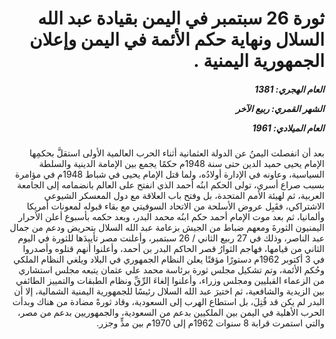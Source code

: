 <h1 dir="rtl">ثورة 26 سبتمبر في اليمن بقيادة عبد الله السلال ونهاية حكم الأئمة في اليمن وإعلان الجمهورية اليمنية .</h1>

<h5 dir="rtl">العام الهجري:  1381

الشهر القمري: ربيع الآخر

العام الميلادي: 1961</h5>

<p dir="rtl">بعد أن انفصلت اليمنُ عن الدولة العثمانية أثناء الحرب العالمية الأولى استقلَّ بحكمِها الإمام يحيى حميد الدين حتى سنة 1948م حكمًا يجمع بين الإمامة الدينية والسلطة السياسية، وعاونه في الإدارة أولادُه، ولما قتل الإمام يحيى في شباط 1948م في مؤامرة بسبب صراع أسري، تولى الحكم ابنُه أحمد الذي انفتح على العالم بانضمامه إلى الجامعة العربية، ثم لهيئة الأمم المتحدة، بل وفتح باب العلاقة مع دول المعسكر الشيوعي الاشتراكي، فقَبِل عروض الأسلحة من الاتحاد السوفيتي مع بقاء قبوله لمعونات أمريكا وألمانيا، ثم بعد موت الإمام أحمد حكم ابنُه محمد البدر، وبعد حكمه بأسبوع أعلن الأحرار اليمنيون الثورةَ ومعهم ضباط من الجيش بزعامة عبد الله السلال بتحريض ودعم من جمال عبد الناصر، وذلك في 27 ربيع الثاني / 26 سبتمبر، وأعلنت مصر تأييدَها للثورة في اليوم الثاني من قيامها، فهاجم الثوارُ قصر الحاكم البدر بن أحمد، وأعلنوا أنهم قتلوه وأصدروا في 3 أكتوبر 1962م دستورًا مؤقتًا يعلن النظام الجمهوري في البلاد ويلغي النظام الملكي وحُكم الأئمة، وتم تشكيل مجلس ثورة برئاسة محمد علي عثمان يتبعه مجلس استشاري من الزعماء القبليين ومجلس وزراء، وأعلنوا إلغاءَ الرِّقِّ ونظام الطبقات والتمييز الطائفي بين الزيدية والشافعية، ثم اختيرَ عبد الله السلال رئيسًا للجمهورية اليمنية الشمالية، إلا  أن البدر لم يكن قد قُتِلَ، بل استطاع الهرب إلى السعودية، وقاد ثورةً مضادة من هناك وبدأت الحرب الأهلية في اليمن بين الملكيين بدعم من السعودية، والجمهوريين بدعم من مصر، والتي استمرت قرابة 8 سنوات 1962م إلى 1970م بين مدٍّ وجزر.</p></br>
